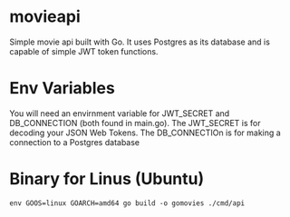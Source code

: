 # movieapi
Simple movie api built with Go. It uses Postgres as its database and is capable of simple JWT token functions.

# Env Variables
You will need an envirnment variable for JWT_SECRET and DB_CONNECTION (both found in main.go). 
The JWT_SECRET is for decoding your JSON Web Tokens. The DB_CONNECTIOn is for making a connection to a Postgres database

# Binary for Linus (Ubuntu)
`env GOOS=linux GOARCH=amd64 go build -o gomovies ./cmd/api`
